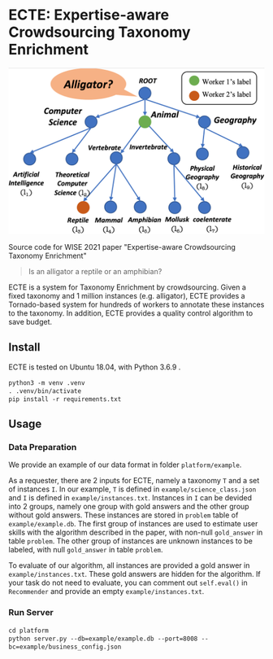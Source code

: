 # ECTE: Expertise-aware Crowdsourcing Taxonomy Enrichment

![intro-figure](./docs/intro-figure.png)

Source code for WISE 2021 paper "Expertise-aware Crowdsourcing Taxonomy Enrichment"

> Is an alligator a reptile or an amphibian?

ECTE is a system for Taxonomy Enrichment by crowdsourcing.
Given a fixed taxonomy and 1 million instances (e.g. alligator),
ECTE provides a Tornado-based system
for hundreds of workers to annotate these instances to the taxonomy.
In addition, ECTE provides a quality control algorithm to save budget.

## Install

ECTE is tested on Ubuntu 18.04, with Python 3.6.9 .

```
python3 -m venv .venv
. .venv/bin/activate
pip install -r requirements.txt
```

## Usage

### Data Preparation

We provide an example of our data format in folder `platform/example`.

As a requester, there are 2 inputs for ECTE, namely a taxonomy `T` and a set of instances `I`.
In our example, `T` is defined in `example/science_class.json` and `I` is defined in `example/instances.txt`.
Instances in `I` can be devided into 2 groups, namely one group with gold answers and the other group without gold answers.
These instances are stored in `problem` table of `example/example.db`.
The first group of instances are used to estimate user skills with the algorithm described in the paper, with non-null `gold_answer` in table `problem`.
The other group of instances are unknown instances to be labeled, with null `gold_answer` in table `problem`.

To evaluate of our algorithm, all instances are provided a gold answer in `example/instances.txt`.
These gold answers are hidden for the algorithm.
If your task do not need to evaluate, you can comment out `self.eval()` in `Recommender` and provide an empty `example/instances.txt`.

### Run Server

```
cd platform
python server.py --db=example/example.db --port=8008 --bc=example/business_config.json
```

